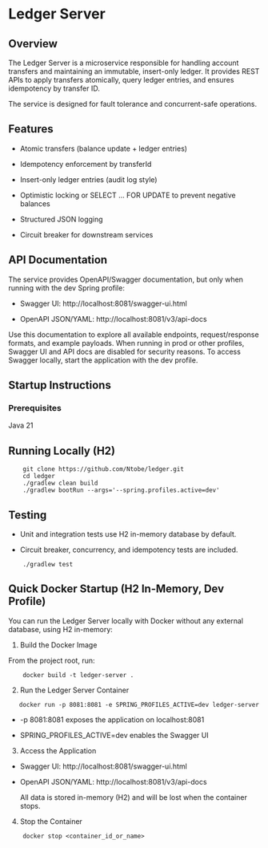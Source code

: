 # Ledger Server
## Overview

The Ledger Server is a microservice responsible for handling account transfers and maintaining an immutable, insert-only ledger. It provides REST APIs to apply transfers atomically, query ledger entries, and ensures idempotency by transfer ID.

The service is designed for fault tolerance and concurrent-safe operations.

## Features

- Atomic transfers (balance update + ledger entries)

- Idempotency enforcement by transferId

- Insert-only ledger entries (audit log style)

- Optimistic locking or SELECT ... FOR UPDATE to prevent negative balances

- Structured JSON logging

- Circuit breaker for downstream services

## API Documentation

The service provides OpenAPI/Swagger documentation, but only when running with the dev Spring profile:

- Swagger UI: http://localhost:8081/swagger-ui.html

- OpenAPI JSON/YAML: http://localhost:8081/v3/api-docs

Use this documentation to explore all available endpoints, request/response formats, and example payloads.
When running in prod or other profiles, Swagger UI and API docs are disabled for security reasons.
To access Swagger locally, start the application with the dev profile.

## Startup Instructions
### Prerequisites

Java 21

## Running Locally (H2)

````
    git clone https://github.com/Ntobe/ledger.git
    cd ledger
    ./gradlew clean build
    ./gradlew bootRun --args='--spring.profiles.active=dev' 
````

## Testing

- Unit and integration tests use H2 in-memory database by default.

- Circuit breaker, concurrency, and idempotency tests are included.

````
    ./gradlew test
````

## Quick Docker Startup (H2 In-Memory, Dev Profile)

You can run the Ledger Server locally with Docker without any external database, using H2 in-memory:

1. Build the Docker Image

From the project root, run:

````
    docker build -t ledger-server .
````

2. Run the Ledger Server Container

````
   docker run -p 8081:8081 -e SPRING_PROFILES_ACTIVE=dev ledger-server
````
- -p 8081:8081 exposes the application on localhost:8081

- SPRING_PROFILES_ACTIVE=dev enables the Swagger UI

3. Access the Application
- Swagger UI: http://localhost:8081/swagger-ui.html

- OpenAPI JSON/YAML: http://localhost:8081/v3/api-docs

    All data is stored in-memory (H2) and will be lost when the container stops.

4. Stop the Container

````
    docker stop <container_id_or_name>
````